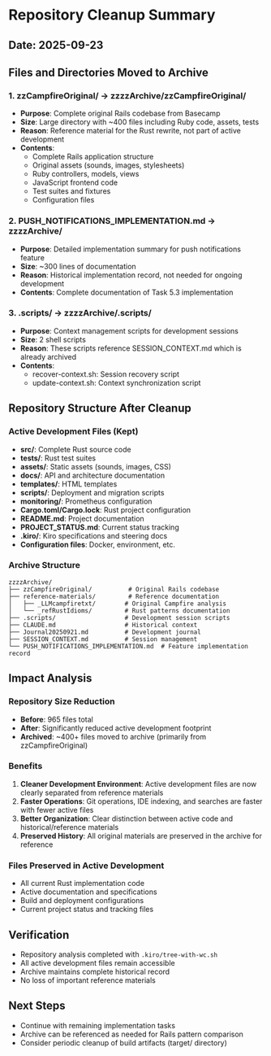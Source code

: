 # Repository Cleanup Summary

## Date: 2025-09-23

## Files and Directories Moved to Archive

### 1. zzCampfireOriginal/ → zzzzArchive/zzCampfireOriginal/
- **Purpose**: Complete original Rails codebase from Basecamp
- **Size**: Large directory with ~400 files including Ruby code, assets, tests
- **Reason**: Reference material for the Rust rewrite, not part of active development
- **Contents**: 
  - Complete Rails application structure
  - Original assets (sounds, images, stylesheets)
  - Ruby controllers, models, views
  - JavaScript frontend code
  - Test suites and fixtures
  - Configuration files

### 2. PUSH_NOTIFICATIONS_IMPLEMENTATION.md → zzzzArchive/
- **Purpose**: Detailed implementation summary for push notifications feature
- **Size**: ~300 lines of documentation
- **Reason**: Historical implementation record, not needed for ongoing development
- **Contents**: Complete documentation of Task 5.3 implementation

### 3. .scripts/ → zzzzArchive/.scripts/
- **Purpose**: Context management scripts for development sessions
- **Size**: 2 shell scripts
- **Reason**: These scripts reference SESSION_CONTEXT.md which is already archived
- **Contents**:
  - recover-context.sh: Session recovery script
  - update-context.sh: Context synchronization script

## Repository Structure After Cleanup

### Active Development Files (Kept)
- **src/**: Complete Rust source code
- **tests/**: Rust test suites
- **assets/**: Static assets (sounds, images, CSS)
- **docs/**: API and architecture documentation
- **templates/**: HTML templates
- **scripts/**: Deployment and migration scripts
- **monitoring/**: Prometheus configuration
- **Cargo.toml/Cargo.lock**: Rust project configuration
- **README.md**: Project documentation
- **PROJECT_STATUS.md**: Current status tracking
- **.kiro/**: Kiro specifications and steering docs
- **Configuration files**: Docker, environment, etc.

### Archive Structure
```
zzzzArchive/
├── zzCampfireOriginal/          # Original Rails codebase
├── reference-materials/         # Reference documentation
│   ├── _LLMcampfiretxt/        # Original Campfire analysis
│   └── _refRustIdioms/         # Rust patterns documentation
├── .scripts/                   # Development session scripts
├── CLAUDE.md                   # Historical context
├── Journal20250921.md          # Development journal
├── SESSION_CONTEXT.md          # Session management
└── PUSH_NOTIFICATIONS_IMPLEMENTATION.md  # Feature implementation record
```

## Impact Analysis

### Repository Size Reduction
- **Before**: 965 files total
- **After**: Significantly reduced active development footprint
- **Archived**: ~400+ files moved to archive (primarily from zzCampfireOriginal)

### Benefits
1. **Cleaner Development Environment**: Active development files are now clearly separated from reference materials
2. **Faster Operations**: Git operations, IDE indexing, and searches are faster with fewer active files
3. **Better Organization**: Clear distinction between active code and historical/reference materials
4. **Preserved History**: All original materials are preserved in the archive for reference

### Files Preserved in Active Development
- All current Rust implementation code
- Active documentation and specifications
- Build and deployment configurations
- Current project status and tracking files

## Verification
- Repository analysis completed with `.kiro/tree-with-wc.sh`
- All active development files remain accessible
- Archive maintains complete historical record
- No loss of important reference materials

## Next Steps
- Continue with remaining implementation tasks
- Archive can be referenced as needed for Rails pattern comparison
- Consider periodic cleanup of build artifacts (target/ directory)